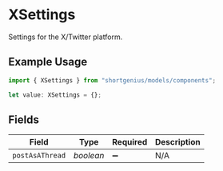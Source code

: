 # XSettings

Settings for the X/Twitter platform.

## Example Usage

```typescript
import { XSettings } from "shortgenius/models/components";

let value: XSettings = {};
```

## Fields

| Field              | Type               | Required           | Description        |
| ------------------ | ------------------ | ------------------ | ------------------ |
| `postAsAThread`    | *boolean*          | :heavy_minus_sign: | N/A                |
